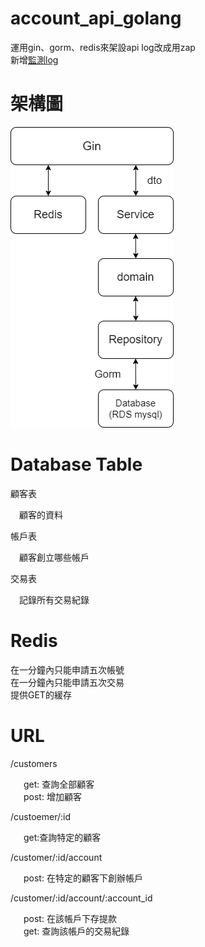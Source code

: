 # account_api_golang

運用gin、gorm、redis來架設api
log改成用zap <br>
新增[監測log](https://github.com/zaqxsw800402/log_monitor)

# 架構圖

![image](https://github.com/zaqxsw800402/account_api_redis/blob/master/picture/redis.png?raw=true)

# Database Table

顧客表

&ensp;&ensp;顧客的資料

帳戶表

&ensp;&ensp;顧客創立哪些帳戶

交易表

&ensp;&ensp;記錄所有交易紀錄

# Redis
在一分鐘內只能申請五次帳號 <BR>
在一分鐘內只能申請五次交易  <BR>
提供GET的緩存<BR>

# URL
/customers

&ensp;&ensp;&ensp;get: 查詢全部顧客<BR>
&ensp;&ensp;&ensp;post: 增加顧客<BR>

/custoemer/:id

&ensp;&ensp;&ensp;get:查詢特定的顧客

/customer/:id/account

&ensp;&ensp;&ensp;post: 在特定的顧客下創辦帳戶

/customer/:id/account/:account_id

&ensp;&ensp;&ensp;post: 在該帳戶下存提款 <BR>
&ensp;&ensp;&ensp;get: 查詢該帳戶的交易紀錄<BR>